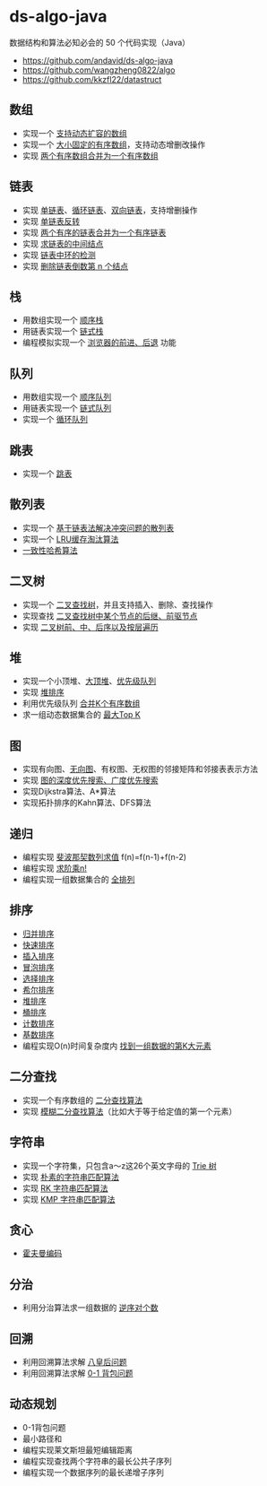 # ds-algo-java

数据结构和算法必知必会的 50 个代码实现（Java）

* https://github.com/andavid/ds-algo-java
* https://github.com/wangzheng0822/algo
* https://github.com/kkzfl22/datastruct

## 数组

* 实现一个 [支持动态扩容的数组][dynamic-array]
* 实现一个 [大小固定的有序数组][sorted-array]，支持动态增删改操作
* 实现 [两个有序数组合并为一个有序数组][merge-two-sorted-array]

[dynamic-array]: ./src/main/java/com/github/andavid/ds/datastructure/array/DynamicArray.java
[sorted-array]: ./src/main/java/com/github/andavid/ds/datastructure/array/SortedArray.java
[merge-two-sorted-array]: ./src/main/java/com/github/andavid/ds/datastructure/array/MergeTwoSortedArray.java

## 链表

* 实现 [单链表][singly-linked-list]、[循环链表][circular-linked-list]、[双向链表][doubly-linked-list]，支持增删操作
* 实现 [单链表反转][reverse-linked-list]
* 实现 [两个有序的链表合并为一个有序链表][merge-two-linked-list]
* 实现 [求链表的中间结点][find-middle-node]
* 实现 [链表中环的检测][cycle-linked-list]
* 实现 [删除链表倒数第 n 个结点][remove-nth-node]

[singly-linked-list]: ./src/main/java/com/github/andavid/ds/datastructure/linkedlist/SinglyLinkedList.java
[circular-linked-list]: ./src/main/java/com/github/andavid/ds/datastructure/linkedlist/CircularLinkedList.java
[doubly-linked-list]: ./src/main/java/com/github/andavid/ds/datastructure/linkedlist/DoublyLinkedList.java
[reverse-linked-list]: ./src/main/java/com/github/andavid/ds/datastructure/linkedlist/ReverseLinkedList.java
[merge-two-linked-list]: ./src/main/java/com/github/andavid/ds/datastructure/linkedlist/MergeTwoLinkedList.java
[find-middle-node]: ./src/main/java/com/github/andavid/ds/datastructure/linkedlist/FindMiddleNode.java
[cycle-linked-list]: ./src/main/java/com/github/andavid/ds/datastructure/linkedlist/CycleLinkedList.java
[remove-nth-node]: ./src/main/java/com/github/andavid/ds/datastructure/linkedlist/RemoveNthNode.java

## 栈

* 用数组实现一个 [顺序栈][array-stack]
* 用链表实现一个 [链式栈][linked-stack]
* 编程模拟实现一个 [浏览器的前进、后退][sample-browser] 功能

[array-stack]: ./src/main/java/com/github/andavid/ds/datastructure/stack/ArrayStack.java
[linked-stack]: ./src/main/java/com/github/andavid/ds/datastructure/stack/LinkedStack.java
[sample-browser]: ./src/main/java/com/github/andavid/ds/datastructure/stack/SampleBrowser.java

## 队列

* 用数组实现一个 [顺序队列][array-queue]
* 用链表实现一个 [链式队列][linked-queue]
* 实现一个 [循环队列][circular-queue]

[array-queue]: ./src/main/java/com/github/andavid/ds/datastructure/queue/ArrayQueue.java
[linked-queue]: ./src/main/java/com/github/andavid/ds/datastructure/queue/LinkedQueue.java
[circular-queue]: ./src/main/java/com/github/andavid/ds/datastructure/queue/CircularQueue.java

## 跳表

* 实现一个 [跳表][skip-list]

[skip-list]: ./src/main/java/com/github/andavid/ds/datastructure/skiplist/SkipList.java

## 散列表

* 实现一个 [基于链表法解决冲突问题的散列表][my-hash-map]
* 实现一个 [LRU缓存淘汰算法][lru-cache]
* [一致性哈希算法][consistent-hash]

[my-hash-map]: ./src/main/java/com/github/andavid/ds/datastructure/hash/MyHashMap.java
[lru-cache]: ./src/main/java/com/github/andavid/ds/datastructure/hash/LruCache.java
[consistent-hash]: ./src/main/java/com/github/andavid/ds/datastructure/hash/ConsistentHash.java

## 二叉树

* 实现一个 [二叉查找树][BinarySearchTree]，并且支持插入、删除、查找操作
* 实现查找 [二叉查找树中某个节点的后继、前驱节点][BinarySearchTree]
* 实现 [二叉树前、中、后序以及按层遍历][BinaryTree]

[BinarySearchTree]: ./src/main/java/com/github/andavid/ds/datastructure/tree/BinarySearchTree.java
[BinaryTree]: ./src/main/java/com/github/andavid/ds/datastructure/tree/BinaryTree.java

## 堆

* 实现一个小顶堆、[大顶堆][MaxHeap]、[优先级队列][PriorityQueue]
* 实现 [堆排序][HeapSort]
* 利用优先级队列 [合并K个有序数组][MergeSortedArray]
* 求一组动态数据集合的 [最大Top K][Topk]

[MaxHeap]: ./src/main/java/com/github/andavid/ds/datastructure/heap/Heap.java
[PriorityQueue]: ./src/main/java/com/github/andavid/ds/datastructure/heap/PriorityQueueUsage.java
[HeapSort]: ./src/main/java/com/github/andavid/ds/datastructure/sort/HeapSort.java
[MergeSortedArray]: ./src/main/java/com/github/andavid/ds/datastructure/heap/MergeSortedArray.java
[Topk]: ./src/main/java/com/github/andavid/ds/datastructure/heap/Topk.java

## 图

* 实现有向图、[无向图][graph]、有权图、无权图的邻接矩阵和邻接表表示方法
* 实现 [图的深度优先搜索、广度优先搜索][graph]
* 实现Dijkstra算法、A*算法
* 实现拓扑排序的Kahn算法、DFS算法

[graph]: ./src/main/java/com/github/andavid/ds/datastructure/graph/Graph.java

## 递归

* 编程实现 [斐波那契数列求值][fibonacci] f(n)=f(n-1)+f(n-2)
* 编程实现 [求阶乘n!][factorial]
* 编程实现一组数据集合的 [全排列][permutation]

[fibonacci]: ./src/main/java/com/github/andavid/ds/algorithm/recursion/Fibonacci.java
[factorial]: ./src/main/java/com/github/andavid/ds/algorithm/recursion/Factorial.java
[permutation]: ./src/main/java/com/github/andavid/ds/algorithm/recursion/Permutation.java

## 排序

* [归并排序][MergeSort]
* [快速排序][QuickSort]
* [插入排序][InsertionSort]
* [冒泡排序][BubbleSort]
* [选择排序][SelectionSort]
* [希尔排序][ShellSort]
* [堆排序][HeapSort]
* [桶排序][BucketSort]
* [计数排序][CountingSort]
* [基数排序][RadixSort]
* 编程实现O(n)时间复杂度内 [找到一组数据的第K大元素][FindKthLargest]

[MergeSort]: ./src/main/java/com/github/andavid/ds/algorithm/sort/MergeSort.java
[QuickSort]: ./src/main/java/com/github/andavid/ds/algorithm/sort/QuickSort.java
[BubbleSort]: ./src/main/java/com/github/andavid/ds/algorithm/sort/BubbleSort.java
[InsertionSort]: ./src/main/java/com/github/andavid/ds/algorithm/sort/InsertionSort.java
[SelectionSort]: ./src/main/java/com/github/andavid/ds/algorithm/sort/SelectionSort.java
[ShellSort]: ./src/main/java/com/github/andavid/ds/algorithm/sort/ShellSort.java
[HeapSort]: ./src/main/java/com/github/andavid/ds/algorithm/sort/HeapSort.java
[BucketSort]: ./src/main/java/com/github/andavid/ds/algorithm/sort/BucketSort.java
[CountingSort]: ./src/main/java/com/github/andavid/ds/algorithm/sort/CountingSort.java
[RadixSort]: ./src/main/java/com/github/andavid/ds/algorithm/sort/RadixSort.java
[FindKthLargest]: ./src/main/java/com/github/andavid/ds/algorithm/sort/FindKthLargest.java

## 二分查找

* 实现一个有序数组的 [二分查找算法][binary-search]
* 实现 [模糊二分查找算法][binary-search]（比如大于等于给定值的第一个元素）

[binary-search]: ./src/main/java/com/github/andavid/ds/algorithm/search/BinarySearch.java

## 字符串

* 实现一个字符集，只包含a～z这26个英文字母的 [Trie 树][trie-tree]
* 实现 [朴素的字符串匹配算法][brute-force]
* 实现 [RK 字符串匹配算法][RK]
* 实现 [KMP 字符串匹配算法][kmp]

[trie-tree]: ./src/main/java/com/github/andavid/ds/algorithm/stringmatch/TrieTree.java
[brute-force]: ./src/main/java/com/github/andavid/ds/algorithm/stringmatch/BruteForce.java
[RK]: ./src/main/java/com/github/andavid/ds/algorithm/stringmatch/RabinKarp.java
[kmp]: ./src/main/java/com/github/andavid/ds/algorithm/stringmatch/Kmp.java

## 贪心

* [霍夫曼编码][huffman]

[huffman]: ./src/main/java/com/github/andavid/ds/algorithm/greedy/Huffman.java

## 分治

* 利用分治算法求一组数据的 [逆序对个数][CountInversePairs]

[CountInversePairs]: ./src/main/java/com/github/andavid/ds/algorithm/divideandconquer/CountInversePairs.java

## 回溯

* 利用回溯算法求解 [八皇后问题][EightQueen]
* 利用回溯算法求解 [0-1 背包问题][Package]

[EightQueen]: ./src/main/java/com/github/andavid/ds/algorithm/backtracking/EightQueen.java
[Package]: ./src/main/java/com/github/andavid/ds/algorithm/backtracking/Package.java

## 动态规划

* 0-1背包问题
* 最小路径和
* 编程实现莱文斯坦最短编辑距离
* 编程实现查找两个字符串的最长公共子序列
* 编程实现一个数据序列的最长递增子序列
